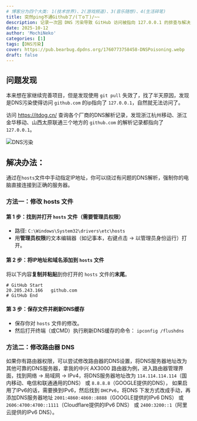 ```yaml
---
# 博客分为四个大类: 1(技术世界)、2(游戏频道)、3(音乐随想)、4(生活碎笔)
title: 突然ping不通Github了/(ㄒoㄒ)/~~
description: 记录一次因 DNS 污染导致 GitHub 访问被指向 127.0.0.1 的排查与解决过程。本文将带你了解问题根源，并提供一份即插即用的 hosts 配置，帮你快速绕过DNS问题，恢复对 GitHub 的正常访问。
date: 2025-10-12
author: 'MochiNeko'
categories: [1]
tags: [DNS污染]
cover: https://pub.bearbug.dpdns.org/1760773758458-DNSPoisoning.webp
draft: false
---
```


## 问题发现

本来想在家继续完善项目，但是发现使用 `git pull` 失效了，找了半天原因，发现是DNS污染使得访问 `github.com` 的ip指向了 `127.0.0.1`，自然就无法访问了。

访问 https://itdog.cn/ 查询各个厂商的DNS解析记录，发现浙江杭州移动、浙江金华移动、山西太原联通三个地方的 `github.com` 的解析记录都指向了 `127.0.0.1`。

![DNS污染](https://pub.bearbug.dpdns.org/1760278288566-Snipaste_2025-10-12_22-11-00.png)

## 解决办法：

通过在`hosts`文件中手动指定IP地址，你可以绕过有问题的DNS解析，强制你的电脑直接连接到正确的服务器。

### 方法一：修改 hosts 文件

#### 第 1 步：找到并打开 `hosts` 文件（需要管理员权限）

- 路径: `C:\Windows\System32\drivers\etc\hosts`
- 用**管理员权限**的文本编辑器（如记事本，右键点击 -> 以管理员身份运行）打开。

#### 第 2 步：将IP地址和域名添加到 `hosts` 文件

将以下内容**复制并粘贴**到你打开的 `hosts` 文件的**末尾**。

```plain
# GitHub Start
20.205.243.166   github.com
# GitHub End
```

#### 第 3 步：保存文件并刷新DNS缓存

- 保存你对 `hosts` 文件的修改。
- 然后打开终端（或CMD）执行刷新DNS缓存的命令： `ipconfig /flushdns`

### 方法二：修改路由器 DNS

如果你有路由器权限，可以尝试修改路由器的DNS设置，将DNS服务器地址改为其他可靠的DNS服务器，拿我的中兴 AX3000 路由器为例，进入路由器管理界面，找到网络 -> 局域网 -> IPv4，将DNS服务器地址改为 `114.114.114.114`（国内移动、电信和联通通用的DNS） 或 `8.8.8.8`（GOOGLE提供的DNS）， 如果启用了IPv6的话，需要换到IPv6，然后找到 `DHCPv6`，将DNS 下发方式改成手动，再添加DNS服务器地址 `2001:4860:4860::8888`（GOOGLE提供的IPv6 DNS） 或 `2606:4700:4700::1111`（Cloudflare提供的IPv6 DNS） 或 `2400:3200::1`（阿里云提供的IPv6 DNS）。
